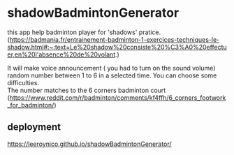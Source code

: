 # shadowBadmintonGenerator
this app help badminton player for 'shadows' pratice. (https://badmania.fr/entrainement-badminton-1-exercices-techniques-le-shadow.html#:~:text=Le%20shadow%20consiste%20%C3%A0%20effectuer,en%20l'absence%20de%20volant.) 

It will make voice announcement ( you had to turn on the sound volume) random number between 1 to 6 in a selected time. You can choose some difficulties.  
The number matches to the 6 corners badminton court (https://www.reddit.com/r/badminton/comments/kf4ffh/6_corners_footwork_for_badminton/) 

## deployment 
https://leeroynico.github.io/shadowBadmintonGenerator/


